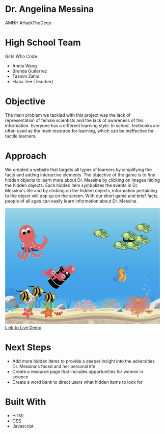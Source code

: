 # Dr. Angelina Messina

AMNH #HackTheDeep

# High School Team 
Girls Who Code
* Annie Wang 
* Brenda Gutierrez
* Tasnim Zahid
* Elana Tee (Teacher) 

# Objective 
The main problem we tackled with this project was the lack of representation of female scientists and the lack of awareness of this information. Everyone has a different learning style. In school, textbooks are often used as the main resource for learning, which can be ineffective for tactile learners.

# Approach 
We created a website that targets all types of learners by simplifying the facts and adding interactive elements. The objective of the game is to find hidden objects to learn more about Dr. Messina by clicking on images hiding the hidden objects. Each hidden item symbolizes the events in Dr. Messina's life and by clicking on the hidden objects, information pertaining to the object will pop up on the screen. With our short game and brief facts, people of all ages can easily learn information about Dr. Messina. 

![alt text](img/game.png)
[Link to Live Demo](https://dr-angelina-messina.glitch.me)

# Next Steps 
* Add more hidden items to provide a deeper insight into the adversities Dr. Messina's faced and her personal life
* Create a resource page that includes opportunities for women in science 
* Create a word bank to direct users what hidden items to look for 

# Built With 
* HTML
* CSS
* Javascript
